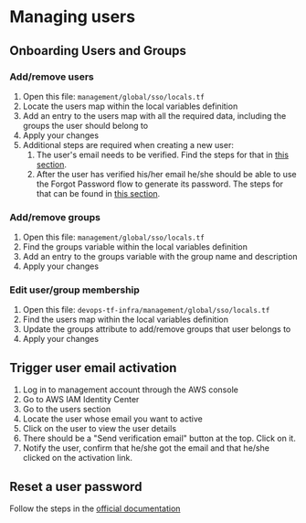 # Managing users

## Onboarding Users and Groups

### Add/remove users
1. Open this file: `management/global/sso/locals.tf`
2. Locate the users map within the local variables definition
3. Add an entry to the users map with all the required data, including the groups the user should belong to
4. Apply your changes
5. Additional steps are required when creating a new user:
    1. The user's email needs to be verified. Find the steps for that in [this section](#trigger-user-email-activation).
    2. After the user has verified his/her email he/she should be able to use the Forgot Password flow to generate its password. The steps for that can be found in [this section](#reset-a-user-password).

### Add/remove groups
1. Open this file: `management/global/sso/locals.tf`
2. Find the groups variable within the local variables definition
3. Add an entry to the groups variable with the group name and description
4. Apply your changes

### Edit user/group membership
1. Open this file: `devops-tf-infra/management/global/sso/locals.tf`
2. Find the users map within the local variables definition
3. Update the groups attribute to add/remove groups that user belongs to
4. Apply your changes

## Trigger user email activation
1. Log in to management account through the AWS console
2. Go to AWS IAM Identity Center
3. Go to the users section
4. Locate the user whose email you want to active
5. Click on the user to view the user details
6. There should be a "Send verification email" button at the top. Click on it.
7. Notify the user, confirm that he/she got the email and that he/she clicked on the activation link.

## Reset a user password
Follow the steps in the [official documentation](https://docs.aws.amazon.com/singlesignon/latest/userguide/resetuserpwd.html)
